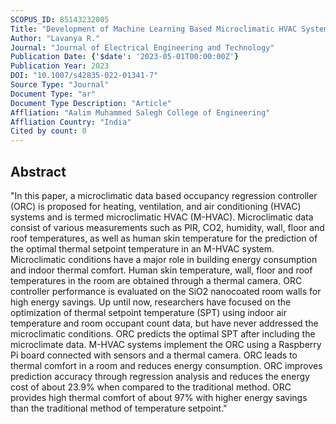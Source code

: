 ```yaml
---
SCOPUS_ID: 85143232005
Title: "Development of Machine Learning Based Microclimatic HVAC System Controller for Nano Painted Rooms Using Human Skin Temperature"
Author: "Lavanya R."
Journal: "Journal of Electrical Engineering and Technology"
Publication Date: {'$date': '2023-05-01T00:00:00Z'}
Publication Year: 2023
DOI: "10.1007/s42835-022-01341-7"
Source Type: "Journal"
Document Type: "ar"
Document Type Description: "Article"
Affliation: "Aalim Muhammed Salegh College of Engineering"
Affliation Country: "India"
Cited by count: 0
---
```


## Abstract
"In this paper, a microclimatic data based occupancy regression controller (ORC) is proposed for heating, ventilation, and air conditioning (HVAC) systems and is termed microclimatic HVAC (M-HVAC). Microclimatic data consist of various measurements such as PIR, CO2, humidity, wall, floor and roof temperatures, as well as human skin temperature for the prediction of the optimal thermal setpoint temperature in an M-HVAC system. Microclimatic conditions have a major role in building energy consumption and indoor thermal comfort. Human skin temperature, wall, floor and roof temperatures in the room are obtained through a thermal camera. ORC controller performance is evaluated on the SiO2 nanocoated room walls for high energy savings. Up until now, researchers have focused on the optimization of thermal setpoint temperature (SPT) using indoor air temperature and room occupant count data, but have never addressed the microclimatic conditions. ORC predicts the optimal SPT after including the microclimate data. M-HVAC systems implement the ORC using a Raspberry Pi board connected with sensors and a thermal camera. ORC leads to thermal comfort in a room and reduces energy consumption. ORC improves prediction accuracy through regression analysis and reduces the energy cost of about 23.9% when compared to the traditional method. ORC provides high thermal comfort of about 97% with higher energy savings than the traditional method of temperature setpoint."
